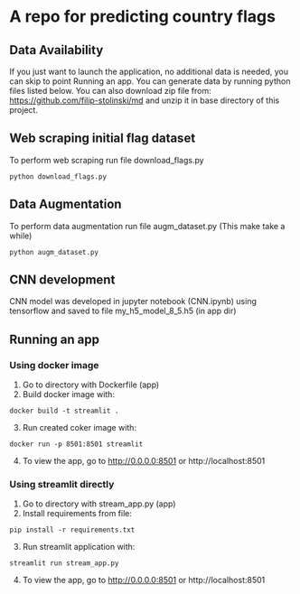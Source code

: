 # A repo for predicting country flags

## Data Availability

If you just want to launch the application, no additional data is needed, you can skip to point Running an app.
You can generate data by running python files listed below. You can also download zip file from:
https://github.com/filip-stolinski/md
and unzip it in base directory of this project.

## Web scraping initial flag dataset

To perform web scraping run file download_flags.py

```
python download_flags.py
```

## Data Augmentation

To perform data augmentation run file augm_dataset.py (This make take a while)

```
python augm_dataset.py
```

## CNN development

CNN model was developed in jupyter notebook (CNN.ipynb) using tensorflow and saved to file my_h5_model_8_5.h5 (in app dir)

## Running an app

### Using docker image

1. Go to directory with Dockerfile (app)
2. Build docker image with:

```
docker build -t streamlit .
```

3. Run created coker image with:

```
docker run -p 8501:8501 streamlit
```

4.  To view the app, go to http://0.0.0.0:8501 or http://localhost:8501

### Using streamlit directly

1. Go to directory with stream_app.py (app)
2. Install requirements from file:

```
pip install -r requirements.txt
```

3. Run streamlit application with:

```
streamlit run stream_app.py
```

4. To view the app, go to http://0.0.0.0:8501 or http://localhost:8501
